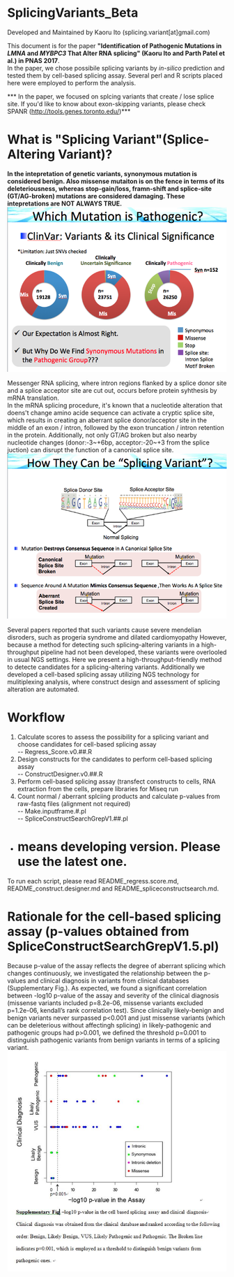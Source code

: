 # SplicingVariants_Beta
Developed and Maintained by Kaoru Ito (splicing.variant[at]gmail.com)

This document is for the paper **"Identification of Pathogenic Mutations in *LMNA* and *MYBPC3* That Alter RNA splicing" (Kaoru Ito and Parth Patel et al.) in PNAS 2017**.<br>
In the paper, we chose possibile splicing variants by *in-silico* prediction and tested them by cell-based splicing assay.
Several perl and R scripts placed here were employed to perform the analysis.

*** In the paper, we focused on splcing variants that create / lose splice site. If you'd like to know about exon-skipping variants, please check SPANR (http://tools.genes.toronto.edu/)***

# What is "Splicing Variant"(Splice-Altering Variant)?
**In the intepretation of genetic variants, synonymous mutation is considered benign. Also missense mutaiton is on the fence in terms of its deleteriousness, whereas stop-gain/loss, framn-shift and splice-site (GT/AG-broken) mutations are considered damaging.
These intepretations are NOT ALWAYS TRUE.**<br>
 ![Supplementary Figure](https://github.com/SplicingVariant/SplicingVariants_Beta/blob/master/WhichMutationIsPathogenic.png)
 
Messenger RNA splicing, where intron regions flanked by a splice donor site and a splice acceptor site are cut out, occurs before protein syhthesis by mRNA translation.<br>
In the mRNA splicing procedure, it's known that a nucleotide alteration that doens't change amino acide sequence can activate a cryptic splice site, which results in creating an aberrant splice donor/acceptor site in the middle of an exon / intron, followed by the exon truncation / intron retention in the protein.
Additionally, not only GT/AG broken but also nearby nucleotide changes (donor:-3~+6bp, acceptor:-20~+3 from the splice juction) can disrupt the function of a canonical splice site.
 ![Supplementary Figure](https://github.com/SplicingVariant/SplicingVariants_Beta/blob/master/SplicingVariant.png)
 
Several papers reported that such variants cause severe mendelian disroders, such as progeria syndrome and dilated cardiomyopathy 
However, because a method for detecting such splicing-altering variants in a high-throughput pipeline had not been developed, these variants were overlooled in usual NGS settings.
Here we present a high-throughput-friendly method to detecte candidates for a splicing-altering variants.
Additionally we developed a cell-based splicing assay utilizing NGS technology for mulitiplexing analysis, where construct design and assessment of splicing alteration are automated.
  
# Workflow
1) Calculate scores to assess the possibility for a splicing variant and choose candidates for cell-based splicing assay<br>
  -- Regress_Score.v0.##.R<br>
2) Design constructs for the candidates to perform cell-based splicing assay<br>
  -- ConstructDesigner.v0.##.R<br>
3) Perform cell-based splicing assay (transfect constructs to cells, RNA extraction from the cells, prepare libraries for Miseq run<br>
4) Count normal / aberrant splciing products and calculate p-values from raw-fastq files (alignment not required)<br>
  -- Make.inputframe.#.pl<br>
  -- SpliceConstructSearchGrepV1.##.pl<br>
* # means developing version. Please use the latest one.

To run each script, please read README\_regress.score.md, README\_construct.designer.md and README\_spliceconstructsearch.md.

# Rationale for the cell-based splicing assay (p-values obtained from SpliceConstructSearchGrepV1.5.pl)
  Because p-value of the assay reflects the degree of aberrant splicing which changes continuously, we investigated the relationship between the p-values and clinical diagnosis in variants from clinical databases (Supplementary Fig.).  As expected, we found a significant correlation between -log10 p-value of the assay and severity of the clinical diagnosis (missense variants included p=8.2e-06, missense variants excluded p=1.2e-06, kendall’s rank correlation test).  Since clinically likely-benign and benign variants never surpassed p<0.001 and just missense variants (which can be deleterious without affectingh splicing) in likely-pathogenic and pathogenic groups had p>0.001,  we defined the threshold p=0.001 to distinguish pathogenic variants from benign variants in terms of a splicing variant. 
 ![Supplementary Figure](https://github.com/SplicingVariant/SplicingVariants_Beta/blob/master/Supplementary%20Figure.JPG)

